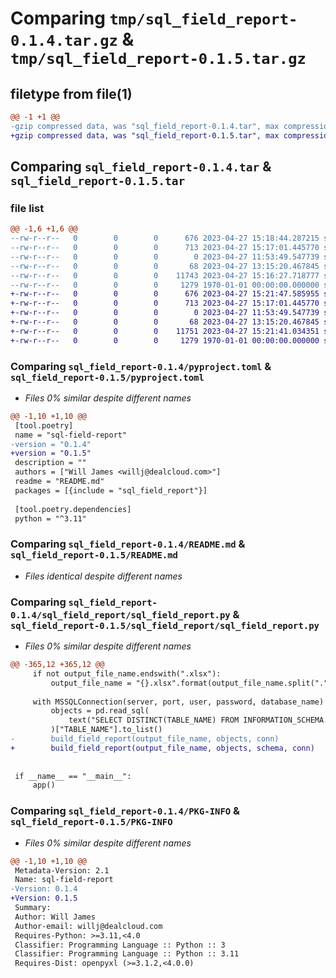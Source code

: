 # Comparing `tmp/sql_field_report-0.1.4.tar.gz` & `tmp/sql_field_report-0.1.5.tar.gz`

## filetype from file(1)

```diff
@@ -1 +1 @@
-gzip compressed data, was "sql_field_report-0.1.4.tar", max compression
+gzip compressed data, was "sql_field_report-0.1.5.tar", max compression
```

## Comparing `sql_field_report-0.1.4.tar` & `sql_field_report-0.1.5.tar`

### file list

```diff
@@ -1,6 +1,6 @@
--rw-r--r--   0        0        0      676 2023-04-27 15:18:44.287215 sql_field_report-0.1.4/pyproject.toml
--rw-r--r--   0        0        0      713 2023-04-27 15:17:01.445770 sql_field_report-0.1.4/README.md
--rw-r--r--   0        0        0        0 2023-04-27 11:53:49.547739 sql_field_report-0.1.4/sql_field_report/__init__.py
--rw-r--r--   0        0        0       68 2023-04-27 13:15:20.467845 sql_field_report-0.1.4/sql_field_report/__main__.py
--rw-r--r--   0        0        0    11743 2023-04-27 15:16:27.718777 sql_field_report-0.1.4/sql_field_report/sql_field_report.py
--rw-r--r--   0        0        0     1279 1970-01-01 00:00:00.000000 sql_field_report-0.1.4/PKG-INFO
+-rw-r--r--   0        0        0      676 2023-04-27 15:21:47.585955 sql_field_report-0.1.5/pyproject.toml
+-rw-r--r--   0        0        0      713 2023-04-27 15:17:01.445770 sql_field_report-0.1.5/README.md
+-rw-r--r--   0        0        0        0 2023-04-27 11:53:49.547739 sql_field_report-0.1.5/sql_field_report/__init__.py
+-rw-r--r--   0        0        0       68 2023-04-27 13:15:20.467845 sql_field_report-0.1.5/sql_field_report/__main__.py
+-rw-r--r--   0        0        0    11751 2023-04-27 15:21:41.034351 sql_field_report-0.1.5/sql_field_report/sql_field_report.py
+-rw-r--r--   0        0        0     1279 1970-01-01 00:00:00.000000 sql_field_report-0.1.5/PKG-INFO
```

### Comparing `sql_field_report-0.1.4/pyproject.toml` & `sql_field_report-0.1.5/pyproject.toml`

 * *Files 0% similar despite different names*

```diff
@@ -1,10 +1,10 @@
 [tool.poetry]
 name = "sql-field-report"
-version = "0.1.4"
+version = "0.1.5"
 description = ""
 authors = ["Will James <willj@dealcloud.com>"]
 readme = "README.md"
 packages = [{include = "sql_field_report"}]
 
 [tool.poetry.dependencies]
 python = "^3.11"
```

### Comparing `sql_field_report-0.1.4/README.md` & `sql_field_report-0.1.5/README.md`

 * *Files identical despite different names*

### Comparing `sql_field_report-0.1.4/sql_field_report/sql_field_report.py` & `sql_field_report-0.1.5/sql_field_report/sql_field_report.py`

 * *Files 0% similar despite different names*

```diff
@@ -365,12 +365,12 @@
     if not output_file_name.endswith(".xlsx"):
         output_file_name = "{}.xlsx".format(output_file_name.split(".")[0])
 
     with MSSQLConnection(server, port, user, password, database_name) as conn:
         objects = pd.read_sql(
             text("SELECT DISTINCT(TABLE_NAME) FROM INFORMATION_SCHEMA.COLUMNS"), conn
         )["TABLE_NAME"].to_list()
-        build_field_report(output_file_name, objects, conn)
+        build_field_report(output_file_name, objects, schema, conn)
 
 
 if __name__ == "__main__":
     app()
```

### Comparing `sql_field_report-0.1.4/PKG-INFO` & `sql_field_report-0.1.5/PKG-INFO`

 * *Files 0% similar despite different names*

```diff
@@ -1,10 +1,10 @@
 Metadata-Version: 2.1
 Name: sql-field-report
-Version: 0.1.4
+Version: 0.1.5
 Summary: 
 Author: Will James
 Author-email: willj@dealcloud.com
 Requires-Python: >=3.11,<4.0
 Classifier: Programming Language :: Python :: 3
 Classifier: Programming Language :: Python :: 3.11
 Requires-Dist: openpyxl (>=3.1.2,<4.0.0)
```

